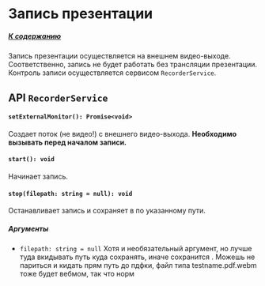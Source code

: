 # Запись презентации

##### [К содержанию](contents.md)

Запись презентации осуществляется на внешнем видео-выходе. 
Соответственно, запись не будет работать без трансляции презентации. 
Контроль записи осуществляется сервисом `RecorderService`.

## API `RecorderService`

#### `setExternalMonitor(): Promise<void>`

Создает поток (не видео!) с внешнего видео-выхода. 
**Необходимо вызывать перед началом записи.**

#### `start(): void`

Начинает запись.

#### `stop(filepath: string = null): void`

Останавливает запись и сохраняет в по указанному пути. 

##### Аргументы

- `filepath: string = null`
Хотя и необязательный аргумент, но лучше туда вкидывать путь куда сохранять, иначе сохранится . Можешь не париться и кидать прям путь до пдфки, файл типа testname.pdf.webm тоже будет вебмом, так что норм
